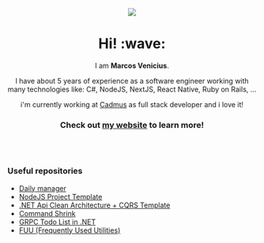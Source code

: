 <div align='center'>
  <img src="https://user-images.githubusercontent.com/94018427/199314128-1aadb2d2-d549-4924-8802-38dea47d187a.png" />
</div>

<h1 align='center'>Hi! :wave:</h1>
<p align='center'>
  I am <strong>Marcos Venicius</strong>.
</p>
<p align='center'>I have about 5 years of experience as a software engineer working with many technologies like: C#, NodeJS, NextJS, React Native, Ruby on Rails, ...</p>

<p align="center">i'm currently working at <a href="https://cadmus.com.br">Cadmus</a> as full stack developer and i love it!</p>

<h3 align="center">Check out <a target="_blank" href="https://marcosvenicius.com.br">my website</a> to learn more!</h3>

<br />
<br />

### Useful repositories

* [Daily manager](https://github.com/marcos-venicius/daily-manager)
* [NodeJS Project Template](https://github.com/marcos-venicius/devone-node-template)
* [.NET Api Clean Architecture + CQRS Template](https://github.com/marcos-venicius/clean.architecture.template)
* [Command Shrink](https://github.com/marcos-venicius/command-shrink)
* [GRPC Todo List in .NET](https://github.com/marcos-venicius/grpc-todo-list-cli)
* [FUU (Frequently Used Utilities)](https://github.com/marcos-venicius/FUU)
